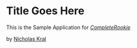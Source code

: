 # Title Goes Here

This is the Sample Application for
[*CompleteRookie*](http://website.com)

by [Nicholas Kral](http://personalsite.com)
